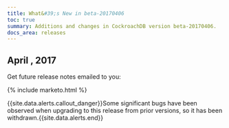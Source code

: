 ```yaml
---
title: What&#39;s New in beta-20170406
toc: true
summary: Additions and changes in CockroachDB version beta-20170406.
docs_area: releases 
---
```


## April , 2017

Get future release notes emailed to you:

{% include marketo.html %}

{{site.data.alerts.callout_danger}}Some significant bugs have been observed when upgrading to this release from prior versions, so it has been withdrawn.{{site.data.alerts.end}}
